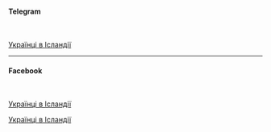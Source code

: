 #### Telegram

</br>

[Українці в Ісландії](https://t.me/ukraineiniceland)

***

#### Facebook

</br>

[Українці в Ісландії](https://www.facebook.com/groups/252048355279633/?ref=share)

[Українці в Ісландії](https://www.facebook.com/groups/ukrainumenn/?ref=share)